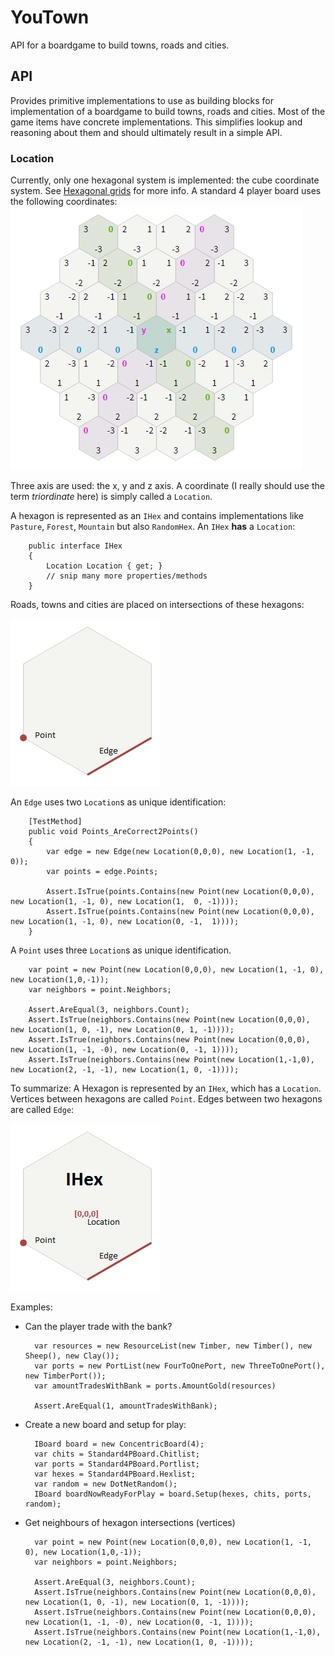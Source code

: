 ﻿# YouTown

API for a boardgame to build towns, roads and cities.

## API
Provides primitive implementations to use as building blocks for implementation of a boardgame to build towns, roads and cities. Most of the game items have concrete implementations. This simplifies lookup and reasoning about them and should ultimately result in a simple API.

### Location
Currently, only one hexagonal system is implemented: the cube coordinate system. See [Hexagonal grids](http://www.redblobgames.com/grids/hexagons/) for more info. A standard 4 player board uses the following coordinates:
![coordinate system](Documentation/CoordinateSystem.png)

Three axis are used: the x, y and z axis. A coordinate (I really should use the term *triordinate* here) is simply called a `Location`.

A hexagon is represented as an `IHex` and contains implementations like `Pasture`, `Forest`, `Mountain` but also `RandomHex`. 
An `IHex` **has** a `Location`:

        public interface IHex
        {
            Location Location { get; }
            // snip many more properties/methods
        }

Roads, towns and cities are placed on intersections of these hexagons:

![](Documentation/PointEdge.png)

An `Edge` uses two `Location`s as unique identification:

        [TestMethod]
        public void Points_AreCorrect2Points()
        {
            var edge = new Edge(new Location(0,0,0), new Location(1, -1, 0));
            var points = edge.Points;

            Assert.IsTrue(points.Contains(new Point(new Location(0,0,0), new Location(1, -1, 0), new Location(1,  0, -1))));
            Assert.IsTrue(points.Contains(new Point(new Location(0,0,0), new Location(1, -1, 0), new Location(0, -1,  1))));
        }

A `Point` uses three `Location`s as unique identification.

        var point = new Point(new Location(0,0,0), new Location(1, -1, 0), new Location(1,0,-1));
        var neighbors = point.Neighbors;

        Assert.AreEqual(3, neighbors.Count);
        Assert.IsTrue(neighbors.Contains(new Point(new Location(0,0,0), new Location(1, 0, -1), new Location(0, 1, -1))));
        Assert.IsTrue(neighbors.Contains(new Point(new Location(0,0,0), new Location(1, -1, -0), new Location(0, -1, 1))));
        Assert.IsTrue(neighbors.Contains(new Point(new Location(1,-1,0), new Location(2, -1, -1), new Location(1, 0, -1))));        

To summarize: A Hexagon is represented by an `IHex`, which has a `Location`. Vertices between hexagons are called `Point`. Edges between two hexagons are called `Edge`:

![](Documentation/HexLocationPointEdge.png)

Examples:
- Can the player trade with the bank?

        var resources = new ResourceList(new Timber, new Timber(), new Sheep(), new Clay());
        var ports = new PortList(new FourToOnePort, new ThreeToOnePort(), new TimberPort());
        var amountTradesWithBank = ports.AmountGold(resources)

        Assert.AreEqual(1, amountTradesWithBank);


- Create a new board and setup for play:

        IBoard board = new ConcentricBoard(4);
        var chits = Standard4PBoard.Chitlist;
        var ports = Standard4PBoard.Portlist;
        var hexes = Standard4PBoard.Hexlist;
        var random = new DotNetRandom();
        IBoard boardNowReadyForPlay = board.Setup(hexes, chits, ports, random);

- Get neighbours of hexagon intersections (vertices)

        var point = new Point(new Location(0,0,0), new Location(1, -1, 0), new Location(1,0,-1));
        var neighbors = point.Neighbors;

        Assert.AreEqual(3, neighbors.Count);
        Assert.IsTrue(neighbors.Contains(new Point(new Location(0,0,0), new Location(1, 0, -1), new Location(0, 1, -1))));
        Assert.IsTrue(neighbors.Contains(new Point(new Location(0,0,0), new Location(1, -1, -0), new Location(0, -1, 1))));
        Assert.IsTrue(neighbors.Contains(new Point(new Location(1,-1,0), new Location(2, -1, -1), new Location(1, 0, -1))));        